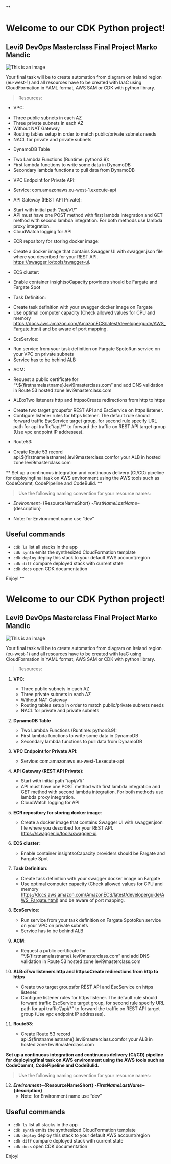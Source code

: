 **
# Welcome to our CDK Python project!

## Levi9 DevOps Masterclass Final Project Marko Mandic

![This is an image](https://raw.githubusercontent.com/mandicm223/devops-mc-project/main/Screenshot%20from%202022-08-11%2010-04-59.png)

Your final task will be to create automation from diagram on Ireland region (eu-west-1) and all resources have to be created with IaaC using CloudFormation in YAML format, AWS SAM or CDK with python library.
>Resources:
* VPC: 
- Three public subnets in each AZ
- Three private subnets in each AZ
- Without NAT Gateway 
- Routing tables setup in order to match public/private subnets needs
- NACL for private and private subnets

* DynamoDB Table
- Two Lambda Functions (Runtime: python3.9):
- First lambda functions to write some data in DynamoDB
- Secondary lambda functions to pull data from DynamoDB
* VPC Endpoint for Private API:
- Service: com.amazonaws.eu-west-1.execute-api
* API Gateway (REST API Private):
- Start with initial path “/api/v1/”
- API must have one POST method with first lambda integration and GET method with second lambda integration. For both methods use lambda proxy integration.
- CloudWatch logging for API  
* ECR repository for storing docker image:
- Create a docker image that contains Swagger UI with swagger.json file where you described for your REST API. https://swagger.io/tools/swagger-ui.
* ECS cluster:
- Enable container insightsoCapacity providers should be Fargate and Fargate Spot
* Task Definition:
- Create task definition with your swagger docker image on Fargate
- Use optimal computer capacity (Check allowed values for CPU and memory https://docs.aws.amazon.com/AmazonECS/latest/developerguide/AWS_Fargate.html) and be aware of port mapping.
* EcsService:
- Run service from your task definition on Fargate SpotoRun service on your VPC on private subnets
- Service has to be behind ALB
* ACM:
- Request a public certificate for “*.${firstnamelastname}.levi9masterclass.com” and add DNS validation in Route 53 hosted zone levi9masterclass.com
* ALB:oTwo listeners http and httpsoCreate redirections from http to https
- Create two target groupsfor REST API and EscService on https listener.
- Configure listener rules for https listener. The default rule should forward traffic EscService target group, for second rule specify URL path for api traffic“/api/*” to forward the traffic on REST API target group (Use vpc endpoint IP addresses).
* Route53:
- Create Route 53 record api.${firstnamelastname}.levi9masterclass.comfor your ALB in hosted zone levi9masterclass.com

** Set up a continuous integration and continuous delivery (CI/CD) pipeline for deployingfinal task on AWS environment using the AWS tools such as CodeCommt, CodePipeline and CodeBulid. **
> Use the following naming convention for your resource names: 
* ${Environment}-${ResourceNameShort} -${FirstNameLastName}-${description} 
- Note: for Environment name use “dev”

## Useful commands

 * `cdk ls`          list all stacks in the app
 * `cdk synth`       emits the synthesized CloudFormation template
 * `cdk deploy`      deploy this stack to your default AWS account/region
 * `cdk diff`        compare deployed stack with current state
 * `cdk docs`        open CDK documentation

Enjoy!
**
# Welcome to our CDK Python project!

## Levi9 DevOps Masterclass Final Project Marko Mandic

![This is an image](https://raw.githubusercontent.com/mandicm223/devops-mc-project/main/Screenshot%20from%202022-08-11%2010-04-59.png)

Your final task will be to create automation from diagram on Ireland region (eu-west-1) and all resources have to be created with IaaC using CloudFormation in YAML format, AWS SAM or CDK with python library.
>Resources:
1. **VPC**: 
    - Three public subnets in each AZ
    - Three private subnets in each AZ
    - Without NAT Gateway 
    - Routing tables setup in order to match public/private subnets needs
    - NACL for private and private subnets

2. **DynamoDB Table**
    - Two Lambda Functions (Runtime: python3.9):
    - First lambda functions to write some data in DynamoDB
    - Secondary lambda functions to pull data from DynamoDB

3. **VPC Endpoint for Private API**:
    - Service: com.amazonaws.eu-west-1.execute-api

4. **API Gateway (REST API Private)**:
    - Start with initial path “/api/v1/”
    - API must have one POST method with first lambda integration and GET method with second lambda integration. For both methods use lambda proxy integration.
    - CloudWatch logging for API  

5. **ECR repository for storing docker image**:
    - Create a docker image that contains Swagger UI with swagger.json file where you described for your REST API. https://swagger.io/tools/swagger-ui.

6. **ECS cluster**:
    - Enable container insightsoCapacity providers should be Fargate and Fargate Spot

7. **Task Definition**:
    - Create task definition with your swagger docker image on Fargate
    - Use optimal computer capacity (Check allowed values for CPU and memory https://docs.aws.amazon.com/AmazonECS/latest/developerguide/AWS_Fargate.html) and be aware of port mapping.

8. **EcsService**:
    - Run service from your task definition on Fargate SpotoRun service on your VPC on private subnets
    - Service has to be behind ALB

9. **ACM**:
    - Request a public certificate for “*.${firstnamelastname}.levi9masterclass.com” and add DNS validation in Route 53 hosted zone levi9masterclass.com

10. **ALB:oTwo listeners http and httpsoCreate redirections from http to https**
    - Create two target groupsfor REST API and EscService on https listener.
    - Configure listener rules for https listener. The default rule should forward traffic EscService target group, for second rule specify URL path for api traffic“/api/*” to forward the traffic on REST API target group (Use vpc endpoint IP addresses).

11. **Route53**:
    - Create Route 53 record api.${firstnamelastname}.levi9masterclass.comfor your ALB in hosted zone levi9masterclass.com

**Set up a continuous integration and continuous delivery (CI/CD) pipeline for deployingfinal task on AWS environment using the AWS tools such as CodeCommt, CodePipeline and CodeBulid.**
> Use the following naming convention for your resource names: 
12. **${Environment}-${ResourceNameShort} -${FirstNameLastName}-${description}** 
    - Note: for Environment name use “dev”

## Useful commands

 * `cdk ls`          list all stacks in the app
 * `cdk synth`       emits the synthesized CloudFormation template
 * `cdk deploy`      deploy this stack to your default AWS account/region
 * `cdk diff`        compare deployed stack with current state
 * `cdk docs`        open CDK documentation

Enjoy!
